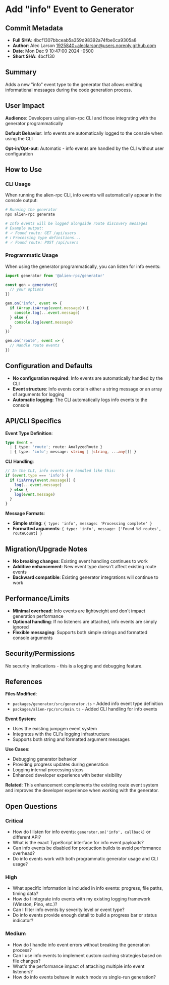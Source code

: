 # Add "info" Event to Generator

## Commit Metadata

- **Full SHA**: 4bcf1307bbceab5a359d98392a74fbe0ca9305a8
- **Author**: Alec Larson <1925840+aleclarson@users.noreply.github.com>
- **Date**: Mon Dec 9 10:47:00 2024 -0500
- **Short SHA**: 4bcf130

## Summary

Adds a new "info" event type to the generator that allows emitting informational messages during the code generation process.

## User Impact

**Audience**: Developers using alien-rpc CLI and those integrating with the generator programmatically

**Default Behavior**: Info events are automatically logged to the console when using the CLI

**Opt-in/Opt-out**: Automatic - info events are handled by the CLI without user configuration

## How to Use

### CLI Usage

When running the alien-rpc CLI, info events will automatically appear in the console output:

```bash
# Running the generator
npx alien-rpc generate

# Info events will be logged alongside route discovery messages
# Example output:
# ✓ Found route: GET /api/users
# ℹ Processing type definitions...
# ✓ Found route: POST /api/users
```

### Programmatic Usage

When using the generator programmatically, you can listen for info events:

```typescript
import generator from '@alien-rpc/generator'

const gen = generator({
  // your options
})

gen.on('info', event => {
  if (Array.isArray(event.message)) {
    console.log(...event.message)
  } else {
    console.log(event.message)
  }
})

gen.on('route', event => {
  // Handle route events
})
```

## Configuration and Defaults

- **No configuration required**: Info events are automatically handled by the CLI
- **Event structure**: Info events contain either a string message or an array of arguments for logging
- **Automatic logging**: The CLI automatically logs info events to the console

## API/CLI Specifics

**Event Type Definition**:

```typescript
type Event =
  | { type: 'route'; route: AnalyzedRoute }
  | { type: 'info'; message: string | [string, ...any[]] }
```

**CLI Handling**:

```typescript
// In the CLI, info events are handled like this:
if (event.type === 'info') {
  if (isArray(event.message)) {
    log(...event.message)
  } else {
    log(event.message)
  }
}
```

**Message Formats**:

- **Simple string**: `{ type: 'info', message: 'Processing complete' }`
- **Formatted arguments**: `{ type: 'info', message: ['Found %d routes', routeCount] }`

## Migration/Upgrade Notes

- **No breaking changes**: Existing event handling continues to work
- **Additive enhancement**: New event type doesn't affect existing route events
- **Backward compatible**: Existing generator integrations will continue to work

## Performance/Limits

- **Minimal overhead**: Info events are lightweight and don't impact generation performance
- **Optional handling**: If no listeners are attached, info events are simply ignored
- **Flexible messaging**: Supports both simple strings and formatted console arguments

## Security/Permissions

No security implications - this is a logging and debugging feature.

## References

**Files Modified**:

- `packages/generator/src/generator.ts` - Added info event type definition
- `packages/alien-rpc/src/main.ts` - Added CLI handling for info events

**Event System**:

- Uses the existing jumpgen event system
- Integrates with the CLI's logging infrastructure
- Supports both string and formatted argument messages

**Use Cases**:

- Debugging generator behavior
- Providing progress updates during generation
- Logging internal processing steps
- Enhanced developer experience with better visibility

**Related**: This enhancement complements the existing route event system and improves the developer experience when working with the generator.

## Open Questions

### Critical

- How do I listen for info events: `generator.on('info', callback)` or different API?
- What is the exact TypeScript interface for info event payloads?
- Can info events be disabled for production builds to avoid performance overhead?
- Do info events work with both programmatic generator usage and CLI usage?

### High

- What specific information is included in info events: progress, file paths, timing data?
- How do I integrate info events with my existing logging framework (Winston, Pino, etc.)?
- Can I filter info events by severity level or event type?
- Do info events provide enough detail to build a progress bar or status indicator?

### Medium

- How do I handle info event errors without breaking the generation process?
- Can I use info events to implement custom caching strategies based on file changes?
- What's the performance impact of attaching multiple info event listeners?
- How do info events behave in watch mode vs single-run generation?
